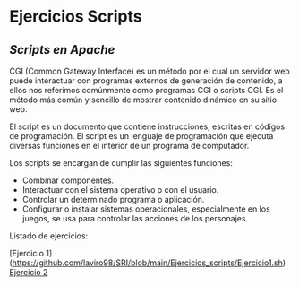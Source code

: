 # Ejercicios Scripts
## _Scripts en Apache_


CGI (Common Gateway Interface) es un método por el cual un servidor web puede interactuar con programas externos de generación de contenido, a ellos nos referimos comúnmente como programas CGI o scripts CGI. Es el método más común y sencillo de mostrar contenido dinámico en su sitio web.

El script es un documento que contiene instrucciones, escritas en códigos de programación. El script es un lenguaje de programación que ejecuta diversas funciones en el interior de un programa de computador.

Los scripts se encargan de cumplir las siguientes funciones:
- Combinar componentes.
- Interactuar con el sistema operativo o con el usuario.
- Controlar un determinado programa o aplicación.
- Configurar o instalar sistemas operacionales, especialmente en los juegos, se usa para controlar las acciones de los personajes.

Listado de ejercicios:

[Ejercicio 1] (https://github.com/laviro98/SRI/blob/main/Ejercicios_scripts/Ejercicio1.sh)
[Ejercicio 2]()






